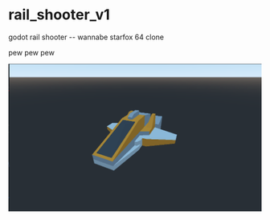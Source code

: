 # rail_shooter_v1
godot rail shooter -- wannabe starfox 64 clone

pew pew pew

![space ship](https://github.com/crogersdev/rail_shooter_v1/blob/main/railshooterv1.png?raw=true)
